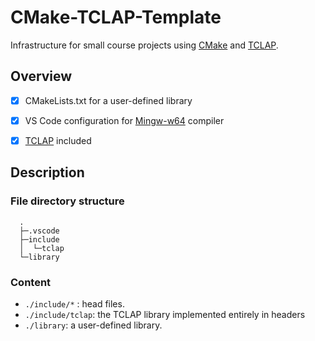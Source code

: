 # CMake-TCLAP-Template

Infrastructure for small course projects using [CMake](https://cmake.org/) and [TCLAP](http://tclap.sourceforge.net/).

## Overview

- [x] CMakeLists.txt for a user-defined library

- [x] VS Code configuration for [Mingw-w64](https://github.com/mirror/mingw-w64) compiler

- [x] [TCLAP](https://github.com/mirror/tclap) included

## Description

### File directory structure

```
  .
  ├─.vscode
  ├─include
  │  └─tclap
  └─library
```

### Content

- `./include/*` : head files.
- `./include/tclap`:  the TCLAP library implemented entirely in headers
- `./library`: a user-defined library.
